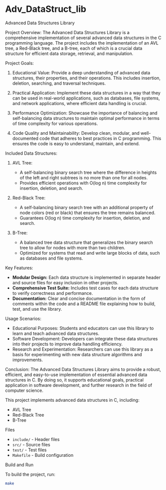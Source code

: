 # Adv_DataStruct_lib
Advanced Data Structures Library

Project Overview:
The Advanced Data Structures Library is a comprehensive implementation of several advanced data structures in the C programming language. The project includes the implementation of an AVL tree, a Red-Black tree, and a B-tree, each of which is a crucial data structure for efficient data storage, retrieval, and manipulation.

Project Goals:

1. Educational Value: Provide a deep understanding of advanced data structures, their properties, and their operations. This includes insertion, deletion, searching, and traversal techniques.
   
2. Practical Application: Implement these data structures in a way that they can be used in real-world applications, such as databases, file systems, and network applications, where efficient data handling is crucial.

3. Performance Optimization: Showcase the importance of balancing and self-balancing data structures to maintain optimal performance in terms of time complexity for various operations.

4. Code Quality and Maintainability: Develop clean, modular, and well-documented code that adheres to best practices in C programming. This ensures the code is easy to understand, maintain, and extend.

Included Data Structures:

1. AVL Tree:
   - A self-balancing binary search tree where the difference in heights of the left and right subtrees is no more than one for all nodes.
   - Provides efficient operations with O(log n) time complexity for insertion, deletion, and search.

2. Red-Black Tree:
   - A self-balancing binary search tree with an additional property of node colors (red or black) that ensures the tree remains balanced.
   - Guarantees O(log n) time complexity for insertion, deletion, and search.

3. B-Tree:
   - A balanced tree data structure that generalizes the binary search tree to allow for nodes with more than two children.
   - Optimized for systems that read and write large blocks of data, such as databases and file systems.

Key Features:

- **Modular Design:** Each data structure is implemented in separate header and source files for easy inclusion in other projects.
- **Comprehensive Test Suite:** Includes test cases for each data structure to verify correctness and performance.
- **Documentation:** Clear and concise documentation in the form of comments within the code and a README file explaining how to build, test, and use the library.

Usage Scenarios:

- Educational Purposes: Students and educators can use this library to learn and teach advanced data structures.
- Software Development: Developers can integrate these data structures into their projects to improve data handling efficiency.
- Research and Experimentation: Researchers can use this library as a basis for experimenting with new data structure algorithms and improvements.

Conclusion:
The Advanced Data Structures Library aims to provide a robust, efficient, and easy-to-use implementation of essential advanced data structures in C. By doing so, it supports educational goals, practical application in software development, and further research in the field of computer science.



This project implements advanced data structures in C, including:
- AVL Tree
- Red-Black Tree
- B-Tree

Files

- `include/` - Header files
- `src/` - Source files
- `test/` - Test files
- `Makefile` - Build configuration

Build and Run

To build the project, run:
```sh
make

